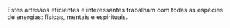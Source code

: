 ﻿Estes artesãos eficientes e interessantes trabalham com todas as espécies de energias: físicas, mentais e espirituais.